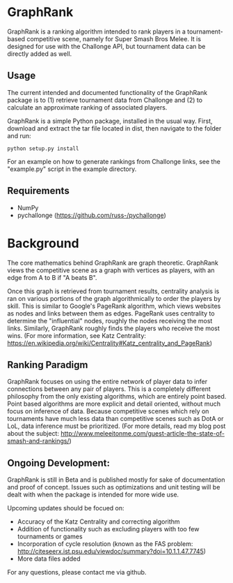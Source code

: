 # GraphRank

GraphRank is a ranking algorithm intended to rank players in a tournament-based competitive scene, namely for Super Smash Bros Melee. It is designed for use with the Challonge API, but tournament data can be directly added as well.

## Usage

The current intended and documented functionality of the GraphRank package is to (1) retrieve tournament data from Challonge and (2) to calculate an approximate ranking of associated players.

GraphRank is a simple Python package, installed in the usual way. First, download and extract the tar file located in dist, then navigate to the folder and run:

	python setup.py install

For an example on how to generate rankings from Challonge links, see the "example.py" script in the example directory.

## Requirements

- NumPy
- pychallonge (https://github.com/russ-/pychallonge)

# Background

The core mathematics behind GraphRank are graph theoretic. GraphRank views the competitive scene as a graph with vertices as players, with an edge from A to B if "A beats B".

Once this graph is retrieved from tournament results, centrality analysis is ran on various portions of the graph algorithmically to order the players by skill. This is similar to Google's PageRank algorithm, which views websites as nodes and links between them as edges. PageRank uses centrality to determine the "influential" nodes, roughly the nodes receiving the most links. Similarly, GraphRank roughly finds the players who receive the most wins. (For more information, see Katz Centrality: https://en.wikipedia.org/wiki/Centrality#Katz_centrality_and_PageRank)

## Ranking Paradigm

GraphRank focuses on using the entire network of player data to infer connections between any pair of players. This is a completely different philosophy from the only existing algorithms, which are entirely point based. Point based algorithms are more explicit and detail oriented, without much focus on inference of data. Because competitive scenes which rely on tournaments have much less data than competitive scenes such as DotA or LoL, data inference must be prioritized. (For more details, read my blog post about the subject: http://www.meleeitonme.com/guest-article-the-state-of-smash-and-rankings/)

## Ongoing Development:

GraphRank is still in Beta and is published mostly for sake of documentation and proof of concept. Issues such as optimizations and unit testing will be dealt with when the package is intended for more wide use.

Upcoming updates should be focued on:

- Accuracy of the Katz Centrality and correcting algorithm
- Addition of functionality such as excluding players with too few tournaments or games
- Incorporation of cycle resolution (known as the FAS problem: http://citeseerx.ist.psu.edu/viewdoc/summary?doi=10.1.1.47.7745)
- More data files added

For any questions, please contact me via github.